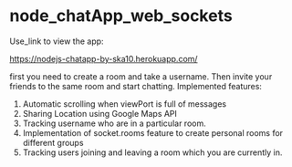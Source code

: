 # node_chatApp_web_sockets

Use_link to view the app:

https://nodejs-chatapp-by-ska10.herokuapp.com/

first you need to create a room and take a username.
Then invite your friends to the same room and start chatting.
Implemented features:
1) Automatic scrolling when viewPort is full of messages
2) Sharing Location using Google Maps API
3) Tracking username who are in a particular room.
4) Implementation of socket.rooms feature to create personal rooms for different groups
5) Tracking users joining and leaving a room which you are currently in.
